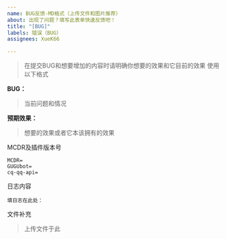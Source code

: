 ```yaml
---
name: BUG反馈-MD格式（上传文件和图片推荐）
about: 出现了问题？填写此表单快速反馈吧！
title: "[BUG]"
labels: 错误（BUG）
assignees: XueK66

---
```


> 在提交BUG和想要增加的内容时请明确你想要的效果和它目前的效果
> 使用以下格式

 **BUG：**
> 当前问题和情况

 **预期效果：**
 > 想要的效果或者它本该拥有的效果

 MCDR及插件版本号
 
 ```
 MCDR=
 GUGUbot=
cq-qq-api=
 ```

 日志内容
 
 ```
 填日志在此处：
 ```

 文件补充
 > 上传文件于此
